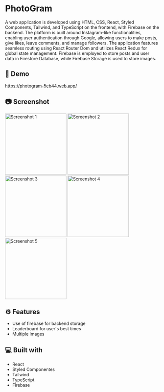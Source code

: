 # PhotoGram

A web application is developed using HTML, CSS, React, Styled Components, Tailwind, and TypeScript on the frontend, with Firebase on the backend. The platform is built around Instagram-like functionalities, enabling user authentication through Google, allowing users to make posts, give likes, leave comments, and manage followers. The application features seamless routing using React Router Dom and utilizes React Redux for global state management. Firebase is employed to store posts and user data in Firestore Database, while Firebase Storage is used to store images.

## 🚀 Demo
https://photogram-5eb44.web.app/
## 📷 Screenshot

<p>
  <img src="https://github.com/aalbino221/photogram/assets/93986213/698f8faf-a7bf-45d4-b54f-a86b87e6c31f" alt="Screenshot 1" width="200">
  <img src="https://github.com/aalbino221/wheres-waldo/assets/93986213/eee89351-1899-4a66-8d55-b4ee01b6010e" alt="Screenshot 2" width="200">
  <img src="https://github.com/aalbino221/photogram/assets/93986213/b377251c-307d-407b-ba40-d90678cb97e4" alt="Screenshot 3" width="200">
  <img src="https://github.com/aalbino221/photogram/assets/93986213/6ace4cc7-3fc6-4d13-885d-131875ca3d66" alt="Screenshot 4" width="200">
  <img src="https://github.com/aalbino221/photogram/assets/93986213/29182a89-4428-4f1f-9c30-1206a10470cc" alt="Screenshot 5" width="200">
</p>

## ⚙️ Features

- Use of firebase for backend storage
- Leaderboard for user's best times
- Multiple images
  
## 💻 Built with

- React
- Styled Componentes
- Tailwind
- TypeScript
- Firebase


